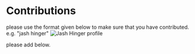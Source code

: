 # Contributions 

please use the format given below to make sure that you have contributed.
e.g.    "jash hinger"   ![Jash Hinger profile](https://github.com/jash458)

please add below.
